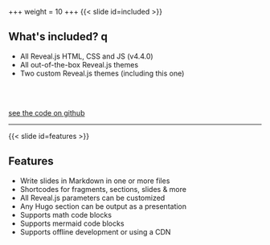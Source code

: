 +++
weight = 10
+++
{{< slide id=included >}}

## What's included? q

- All Reveal.js HTML, CSS and JS (v4.4.0)
- All out-of-the-box Reveal.js themes
- Two custom Reveal.js themes (including this one)

<br>
<br>

[see the code on github](https://github.com/dzello/reveal-hugo)

---
{{< slide id=features >}}

## Features

- Write slides in Markdown in one or more files
- Shortcodes for fragments, sections, slides & more
- All Reveal.js parameters can be customized
- Any Hugo section can be output as a presentation
- Supports math code blocks
- Supports mermaid code blocks
- Supports offline development or using a CDN

